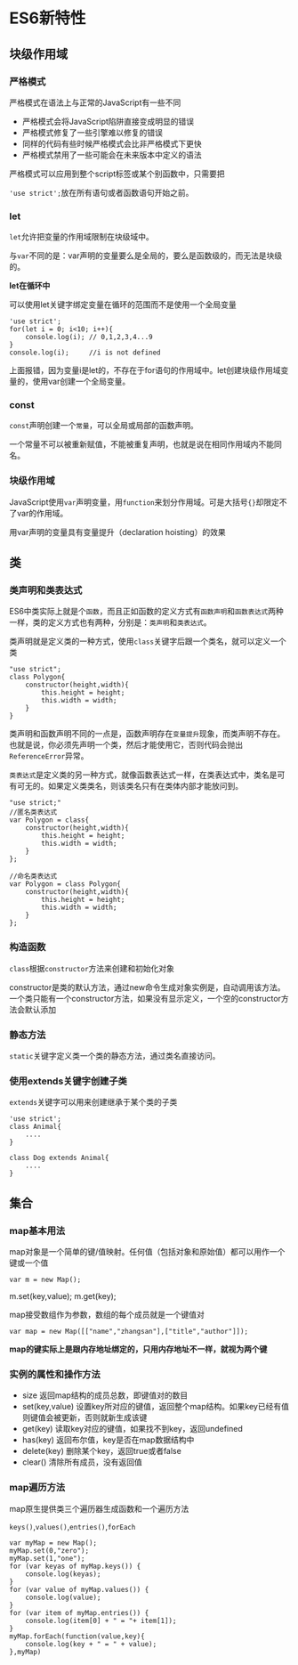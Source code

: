 # ES6新特性

## 块级作用域

### 严格模式

严格模式在语法上与正常的JavaScript有一些不同

* 严格模式会将JavaScript陷阱直接变成明显的错误
* 严格模式修复了一些引擎难以修复的错误
* 同样的代码有些时候严格模式会比非严格模式下更快
* 严格模式禁用了一些可能会在未来版本中定义的语法

严格模式可以应用到整个script标签或某个别函数中，只需要把

`'use strict';`放在所有语句或者函数语句开始之前。

### let

`let`允许把变量的作用域限制在块级域中。

与`var`不同的是：var声明的变量要么是全局的，要么是函数级的，而无法是块级的。

**let在循环中**

可以使用let关键字绑定变量在循环的范围而不是使用一个全局变量

	'use strict';
	for(let i = 0; i<10; i++){
		console.log(i);	// 0,1,2,3,4...9
	}
	console.log(i);		//i is not defined
	
上面报错，因为变量i是let的，不存在于for语句的作用域中。let创建块级作用域变量的，使用var创建一个全局变量。

### const

`const`声明创建一个`常量`，可以全局或局部的函数声明。

一个常量不可以被重新赋值，不能被重复声明，也就是说在相同作用域内不能同名。

### 块级作用域

JavaScript使用`var`声明变量，用`function`来划分作用域。可是大括号`{}`却限定不了var的作用域。

用var声明的变量具有变量提升（declaration hoisting）的效果

## 类

### 类声明和类表达式

ES6中类实际上就是个`函数`，而且正如函数的定义方式有`函数声明`和`函数表达式`两种一样，类的定义方式也有两种，分别是：`类声明`和`类表达式`。

类声明就是定义类的一种方式，使用`class`关键字后跟一个类名，就可以定义一个类

	"use strict";
	class Polygon{
		constructor(height,width){
			this.height = height;
			this.width = width;
		}
	}

类声明和函数声明不同的一点是，函数声明存在`变量提升`现象，而类声明不存在。也就是说，你必须先声明一个类，然后才能使用它，否则代码会抛出`ReferenceError`异常。

`类表达式`是定义类的另一种方式，就像函数表达式一样，在类表达式中，类名是可有可无的。如果定义类类名，则该类名只有在类体内部才能放问到。

	"use strict;"
	//匿名类表达式
	var Polygon = class{
		constructor(height,width){
			this.height = height;
			this.width = width;
		}
	};
	
	//命名类表达式
	var Polygon = class Polygon{
		constructor(height,width){
			this.height = height;
			this.width = width;
		}
	};

### 构造函数

`class`根据`constructor`方法来创建和初始化对象

constructor是类的默认方法，通过new命令生成对象实例是，自动调用该方法。一个类只能有一个constructor方法，如果没有显示定义，一个空的constructor方法会默认添加

### 静态方法

`static`关键字定义类一个类的静态方法，通过类名直接访问。

### 使用extends关键字创建子类

`extends`关键字可以用来创建继承于某个类的子类

	'use strict';
	class Animal{
		....
	}
	
	class Dog extends Animal{
		....
	}
	
## 集合

### map基本用法

map对象是一个简单的键/值映射。任何值（包括对象和原始值）都可以用作一个键或一个值

	var m = new Map();
	
m.set(key,value);
m.get(key);

map接受数组作为参数，数组的每个成员就是一个键值对

	var map = new Map([["name","zhangsan"],["title","author"]]);
	
**map的键实际上是跟内存地址绑定的，只用内存地址不一样，就视为两个键**

### 实例的属性和操作方法

* size 返回map结构的成员总数，即键值对的数目
* set(key,value) 设置key所对应的键值，返回整个map结构。如果key已经有值则键值会被更新，否则就新生成该键
* get(key)	读取key对应的键值，如果找不到key，返回undefined
* has(key)	返回布尔值，key是否在map数据结构中
* delete(key)	删除某个key，返回true或者false
* clear()	清除所有成员，没有返回值

### map遍历方法

map原生提供类三个遍历器生成函数和一个遍历方法

`keys()`,`values()`,`entries()`,`forEach`

	var myMap = new Map();
	myMap.set(0,"zero");
	myMap.set(1,"one");
	for (var keyas of myMap.keys()) {
		console.log(keyas);
	}
	for (var value of myMap.values()) {
		console.log(value);
	}
	for (var item of myMap.entries()) {
		console.log(item[0] + " = "+ item[1]);
	}
	myMap.forEach(function(value,key){
		console.log(key + " = " + value);
	},myMap)
	


	

	
